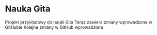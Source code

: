 # Nauka Gita
Projekt przykładowy do nauki Gita
Teraz zawiera zmiany wprowadzone w GitHubie
Kolejne zmiany w GitHub wprowadzone
